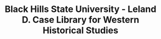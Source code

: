 ---
layout: repo
title: "Black Hills State University - Leland D. Case Library for Western Historical Studies"
id: 11693
permalink: repos/11693/
---